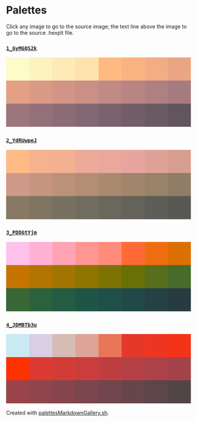 # Palettes

Click any image to go to the source image; the text line above the image to go to the source .hexplt file.

### [`1_GyMGQS2k`](1_GyMGQS2k.hexplt)

[ ![1_GyMGQS2k.png](1_GyMGQS2k.png) ](1_GyMGQS2k.png)

### [`2_YdRUwpeJ`](2_YdRUwpeJ.hexplt)

[ ![2_YdRUwpeJ.png](2_YdRUwpeJ.png) ](2_YdRUwpeJ.png)

### [`3_PDDGtYjm`](3_PDDGtYjm.hexplt)

[ ![3_PDDGtYjm.png](3_PDDGtYjm.png) ](3_PDDGtYjm.png)

### [`4_JDMBTb3u`](4_JDMBTb3u.hexplt)

[ ![4_JDMBTb3u.png](4_JDMBTb3u.png) ](4_JDMBTb3u.png)

Created with [palettesMarkdownGallery.sh](https://github.com/earthbound19/_ebDev/blob/master/scripts/imgAndVideo/palettesMarkdownGallery.sh).